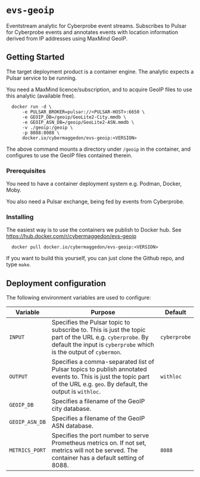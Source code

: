 # `evs-geoip`

Eventstream analytic for Cyberprobe event streams.  Subscribes to Pulsar
for Cyberprobe events and annotates events with location information derived
from IP addresses using MaxMind GeoIP.

## Getting Started

The target deployment product is a container engine.  The analytic expects
a Pulsar service to be running.

You need a MaxMind licence/subscription, and to acquire GeoIP files to use
this analytic (available free).

```
  docker run -d \
      -e PULSAR_BROKER=pulsar://<PULSAR-HOST>:6650 \
      -e GEOIP_DB=/geoip/GeoLite2-City.mmdb \
      -e GEOIP_ASN_DB=/geoip/GeoLite2-ASN.mmdb \
      -v ./geoip:/geoip \
      -p 8088:8088 \
      docker.io/cybermaggedon/evs-geoip:<VERSION>
```

The above command mounts a directory under `/geoip` in the container,
and configures to use the GeoIP files contained therein. 

### Prerequisites

You need to have a container deployment system e.g. Podman, Docker, Moby.

You also need a Pulsar exchange, being fed by events from Cyberprobe.

### Installing

The easiest way is to use the containers we publish to Docker hub.
See https://hub.docker.com/r/cybermaggedon/evs-geoip

```
  docker pull docker.io/cybermaggedon/evs-geoip:<VERSION>
```

If you want to build this yourself, you can just clone the Github repo,
and type `make`.

## Deployment configuration

The following environment variables are used to configure:

| Variable | Purpose | Default |
|----------|---------|---------|
| `INPUT` | Specifies the Pulsar topic to subscribe to.  This is just the topic part of the URL e.g. `cyberprobe`. By default the input is `cyberprobe` which is the output  of `cybermon`. | `cyberprobe` |
| `OUTPUT` | Specifies a comma-separated list of Pulsar topics to publish annotated events to.  This is just the topic part of the URL e.g. `geo`. By default, the output is `withloc`. | `withloc` |
| `GEOIP_DB` | Specifies a filename of the GeoIP city database.  | |
| `GEOIP_ASN_DB` | Specifies a filename of the GeoIP ASN database.  | |
| `METRICS_PORT` | Specifies the port number to serve Prometheus metrics on.  If not set, metrics will not be served. The container has a default setting of 8088. | `8088` |

